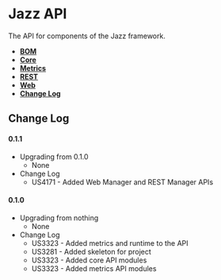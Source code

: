 # Jazz API

The API for components of the Jazz framework.

* **[BOM](./bom/README.md)**
* **[Core](./core)**
* **[Metrics](./metrics/README.md)**
* **[REST](./rest)**
* **[Web](./web)**
* **[Change Log](#changes)**

## <a name="changes"></a>Change Log

#### 0.1.1
* Upgrading from 0.1.0
  * None
* Change Log
  * US4171 - Added Web Manager and REST Manager APIs

#### 0.1.0
* Upgrading from nothing
  * None
* Change Log
  * US3323 - Added metrics and runtime to the API
  * US3281 - Added skeleton for project
  * US3323 - Added core API modules
  * US3323 - Added metrics API modules

